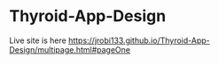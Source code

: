# Thyroid-App-Design

Live site is here https://jrobi133.github.io/Thyroid-App-Design/multipage.html#pageOne
